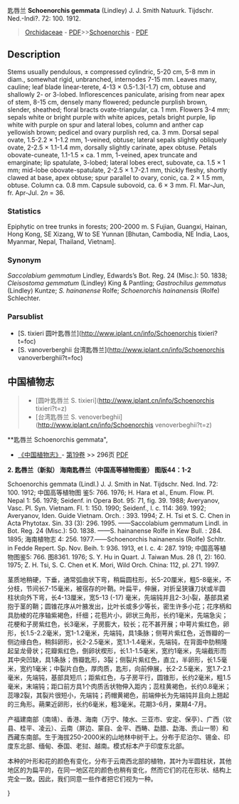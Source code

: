 匙唇兰 **Schoenorchis gemmata** (Lindley) J. J. Smith Natuurk. Tijdschr. Ned.-Indi?. 72: 100. 1912.

> [Orchidaceae](http://www.iplant.cn/info/Orchidaceae?t=foc) - [PDF](http://www.iplant.cn/foc/pdf/Orchidaceae.pdf)>>[Schoenorchis](http://www.iplant.cn/info/Schoenorchis?t=foc) - [PDF](http://www.iplant.cn/foc/pdf/Schoenorchis.pdf)

## Description

Stems usually pendulous, ± compressed cylindric, 5-20 cm, 5-8 mm in diam., somewhat rigid, unbranched, internodes 7-15 mm. Leaves many, cauline; leaf blade linear-terete, 4-13 × 0.5-1.3(-1.7) cm, obtuse and shallowly 2- or 3-lobed. Inflorescences paniculate, arising from near apex of stem, 8-15 cm, densely many flowered; peduncle purplish brown, slender, sheathed; floral bracts ovate-triangular, ca. 1 mm. Flowers 3-4 mm; sepals white or bright purple with white apices, petals bright purple, lip white with purple on spur and lateral lobes, column and anther cap yellowish brown; pedicel and ovary purplish red, ca. 3 mm. Dorsal sepal ovate, 1.5-2.2 × 1-1.2 mm, 1-veined, obtuse; lateral sepals slightly obliquely ovate, 2-2.5 × 1.1-1.4 mm, dorsally slightly carinate, apex obtuse. Petals obovate-cuneate, 1.1-1.5 × ca. 1 mm, 1-veined, apex truncate and emarginate; lip spatulate, 3-lobed; lateral lobes erect, subovate, ca. 1.5 × 1 mm; mid-lobe obovate-spatulate, 2-2.5 × 1.7-2.1 mm, thickly fleshy, shortly clawed at base, apex obtuse; spur parallel to ovary, conic, ca. 2 × 1.5 mm, obtuse. Column ca. 0.8 mm. Capsule subovoid, ca. 6 × 3 mm. Fl. Mar-Jun, fr. Apr-Jul. 2*n* = 36.

### Statistics
Epiphytic on tree trunks in forests; 200-2000 m. S Fujian, Guangxi, Hainan, Hong Kong, SE Xizang, W to SE Yunnan [Bhutan, Cambodia, NE India, Laos, Myanmar, Nepal, Thailand, Vietnam].

### Synonym
*Saccolabium gemmatum* Lindley, Edwards’s Bot. Reg. 24 (Misc.): 50. 1838; *Cleisostoma gemmatum* (Lindley) King & Pantling; *Gastrochilus gemmatus* (Lindley) Kuntze; *S. hainanense* Rolfe; *Schoenorchis hainanensis* (Rolfe) Schlechter.



### Parsublist

* [S.  tixieri  圆叶匙唇兰](http://www.iplant.cn/info/Schoenorchis tixieri?t=foc)
* [S.  vanoverberghii  台湾匙唇兰](http://www.iplant.cn/info/Schoenorchis vanoverberghii?t=foc)

## 中国植物志

> * [圆叶匙唇兰  S.  tixieri](http://www.iplant.cn/info/Schoenorchis tixieri?t=z)
> * [台湾匙唇兰  S.  venoverbeghii](http://www.iplant.cn/info/Schoenorchis venoverbeghii?t=z)


**匙唇兰 Schoenorchis gemmata",


* [《中国植物志》](http://www.iplant.cn/frps)- [第19卷](http://www.iplant.cn/frps/vol/19) >> 296页 [PDF](http://www.iplant.cn/frps/pdf/19/296.pdf)

**2. 匙唇兰（新拟） 海南匙唇兰（中国高等植物图鉴） 图版44：1-2**

Schoenorchis gemmata (Lindl.) J. J. Smith in Nat. Tijdschr. Ned. Ind. 72: 100. 1912; 中国高等植物图 鉴5: 766. 1976; H. Hara et al., Enum. Flow. Pl. Nepal 1: 56. 1978; Seidenf. in Opera Bot. 95: 71, fig. 39. 1988; Averyanov, Vasc. Pl. Syn. Vietnam. Fl. 1: 150. 1990; Seidenf., l. c. 114: 369. 1992; Averyanov, Iden. Guide Vietnam. Orch. : 393. 1994; Z. H. Tsi et S. C. Chen in Acta Phytotax. Sin. 33 (3): 296. 1995. ——Saccolabium gemmatum Lindl. in Bot. Reg. 24 (Misc.): 50. 1838. ——S. hainanense Rolfe in Kew Bull. : 284. 1895; 海南植物志 4: 256. 1977.——Schoenorchis hainanensis (Rolfe) Schltr. in Fedde Repert. Sp. Nov. Beih. 1: 936. 1913, et l. c. 4: 287. 1919; 中国高等植物图鉴5: 766. 图8361. 1976; S. Y. Hu in Quart. J. Taiwan Mus. 28 (1, 2): 160. 1975; Z. H. Tsi, S. C. Chen et K. Mori, Wild Orch. China: 112, pl. 271. 1997.

茎质地稍硬，下垂，通常弧曲状下弯，稍扁圆柱形，长5-20厘米，粗5-8毫米，不分枝，节间长7-15毫米，被宿存的叶鞘。叶扁平，伸展，对折呈狭镰刀状或半圆柱状向外下弯，长4-13厘米，宽5-13 (-17) 毫米，先端钝并且2-3小裂，基部具紧抱于茎的鞘；圆锥花序从叶腋发出，比叶长或多少等长，密生许多小花；花序柄和具肋棱的花序轴紫褐色，纤细；花苞片小，卵状三角形，长约1毫米，先端急尖；花梗和子房紫红色，长3毫米，子房膨大，较长；花不甚开展；中萼片紫红色，卵形，长1.5-2.2毫米，宽1-1.2毫米，先端钝，具1条脉；侧萼片紫红色，近唇瓣的一侧边缘白色，稍斜卵形，长2-2.5毫米，宽1.1-1.4毫米，先端钝，在背面中肋稍隆起呈龙骨状；花瓣紫红色，倒卵状楔形，长1.1-1.5毫米，宽约1毫米，先端截形而其中央凹缺，具1条脉；唇瓣匙形，3裂；侧裂片紫红色，直立，半卵形，长1.5毫米，宽约1毫米；中裂片白色，厚肉质，匙形，向前伸展，长2-2.5毫米，宽1.7-2.1毫米，先端钝，基部具短爪；距紫红色，与子房平行，圆锥形，长约2毫米，粗1.5毫米，末端钝；距口前方具1个肉质舌状物伸入距内；蕊柱黄褐色，长约0.8毫米；蕊喙2裂，其裂片很短小，先端钝；药帽黄褐色，前端伸长为先端钝并且向上翘起的三角形。蒴果近卵形，长约6毫米，粗3毫米。花期3-6月，果期4-7月。

产福建南部（南靖）、香港、海南（万宁、陵水、三亚市、安定、保亭）、广西（钦县、桂平、凌云）、云南（屏边、蒙自、金平、西畴、勐腊、勐海、贡山一带）和西藏东南部。生于海拔250-2000米的山地林中树干上。分布于尼泊尔、锡金、印度东北部、缅甸、泰国、老挝、越南。模式标本产于印度东北部。

本种的叶形和花的颜色有变化，分布于云南西北部的植物，其叶为半圆柱状，其他地区的为扁平的，在同一地区花的颜色也稍有变化，然而它们的花在形状、结构上完全一致。因此，我们同意一些作者把它们视为一种。



}